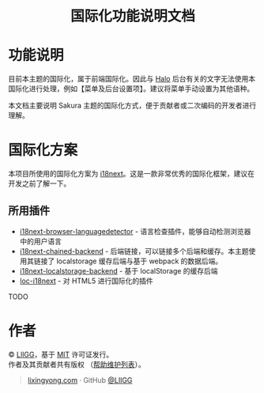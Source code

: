 <h1 align="center">国际化功能说明文档</h1>

# 功能说明
目前本主题的国际化，属于前端国际化。因此与 [Halo](https://halo.run) 后台有关的文字无法使用本国际化进行处理，例如【菜单及后台设置项】。建议将菜单手动设置为其他语种。

本文档主要说明 Sakura 主题的国际化方式，便于贡献者或二次编码的开发者进行理解。

# 国际化方案

本项目所使用的国际化方案为 [i18next](https://www.i18next.com/)。这是一款非常优秀的国际化框架，建议在开发之前了解一下。

## 所用插件
- [i18next-browser-languagedetector](https://github.com/i18next/i18next-browser-languageDetector) - 语言检查插件，能够自动检测浏览器中的用户语言
- [i18next-chained-backend](https://github.com/i18next/i18next-chained-backend) - 后端链接，可以链接多个后端和缓存。本主题使用其链接了 localstorage 缓存后端与基于 webpack 的数据后端。
- [i18next-localstorage-backend](https://github.com/i18next/i18next-localstorage-backend) - 基于 localStorage 的缓存后端
- [loc-i18next](https://github.com/mthh/loc-i18next) - 对 HTML5 进行国际化的插件 


TODO

# 作者

© [LIlGG](https://github.com/LIlGG)，基于 [MIT](./LICENSE) 许可证发行。<br>
作者及其贡献者共有版权 （[帮助维护列表](https://github.com/LIlGG/halo-theme-sakura/graphs/contributors)）。

> [lixingyong.com](https://lixingyong.com) · GitHub [@LIlGG](https://github.com/LIlGG)